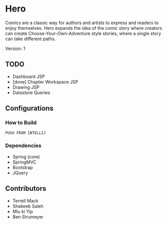 # Hero

Comics are a classic way for authors and artists to express and readers to enjoy themselves. Hero expands the idea of the comic story where creators can create Choose-Your-Own-Adventure style stories, where a single story can take different paths.

Version: 1
## TODO
* Dashboard JSP
* [done] Chapter Workspace JSP 
* Drawing JSP
* Datastore Queries


## Configurations

### How to Build
```
PUSH FROM INTELLIJ
```

### Dependencies
* Spring (core)
* SpringMVC
* Bootstrap
* JQuery

## Contributors
* Terrell Mack
* Shakeeb Saleh
* Miu ki Yip
* Ben Strumeyer